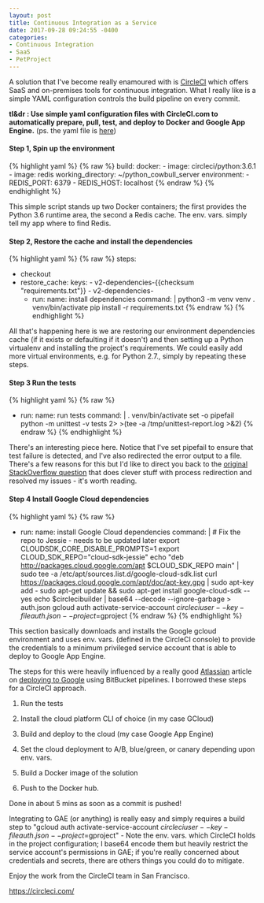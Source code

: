 ```yaml
---
layout: post
title: Continuous Integration as a Service
date: 2017-09-28 09:24:55 -0400
categories:
- Continuous Integration
- SaaS
- PetProject
---
```

A solution that I've become really enamoured with is [CircleCI](https://circleci.com/) which offers SaaS and on-premises tools for continuous integration.  What I really like is a simple YAML configuration controls the build pipeline on every commit.

**tl&dr : Use simple yaml configuration files with CircleCI.com to automatically prepare, pull, test, and deploy to Docker and Google App Engine.** (ps. the yaml file is [here](https://github.com/dsandersAzure/python_cowbull_server/blob/master/.circleci/config.yml))

#### Step 1, Spin up the environment

{% highlight yaml %}
{% raw %}
build:
  docker:
    - image: circleci/python:3.6.1
    - image: redis
  working_directory: ~/python_cowbull_server
  environment:
    - REDIS_PORT: 6379
    - REDIS_HOST: localhost
{% endraw %}
{% endhighlight %}


This simple script stands up two Docker containers; the first provides the Python 3.6 runtime area, the second a Redis cache. The env. vars. simply tell my app where to find Redis.

#### Step 2, Restore the cache and install the dependencies

{% highlight yaml %}
{% raw %}
steps:
- checkout
- restore_cache:
    keys:
      - v2-dependencies-{{checksum "requirements.txt"}}
      - v2-dependencies-
  - run:
      name: install dependencies
      command: |
        python3 -m venv venv
        . venv/bin/activate
        pip install -r requirements.txt
{% endraw %}
{% endhighlight %}

All that's happening here is we are restoring our environment dependencies cache (if it exists or defaulting if it doesn't) and then setting up a Python virtualenv and installing the project's requirements. We could easily add more virtual environments, e.g. for Python 2.7., simply by repeating these steps.

#### Step 3 Run the tests

{% highlight yaml %}
{% raw %}
- run:
    name: run tests
    command: |
      . venv/bin/activate
      set -o pipefail
      python -m unittest -v tests 2> >(tee -a /tmp/unittest-report.log >&2)
{% endraw %}
{% endhighlight %}

There's an interesting piece here. Notice that I've set pipefail to ensure that test failure is detected, and I've also redirected the error output to a file. There's a few reasons for this but I'd like to direct you back to the [original StackOverflow question](https://stackoverflow.com/questions/692000/how-do-i-write-stderr-to-a-file-while-using-tee-with-a-pipe) that does clever stuff with process redirection and resolved my issues - it's worth reading.

#### Step 4 Install Google Cloud dependencies

{% highlight yaml %}
{% raw %}
- run:
    name: install Google Cloud dependencies
    command: |
      # Fix the repo to Jessie - needs to be updated later
      export CLOUDSDK_CORE_DISABLE_PROMPTS=1
      export CLOUD_SDK_REPO="cloud-sdk-jessie"
      echo "deb http://packages.cloud.google.com/apt $CLOUD_SDK_REPO main" | sudo tee -a /etc/apt/sources.list.d/google-cloud-sdk.list
      curl https://packages.cloud.google.com/apt/doc/apt-key.gpg | sudo apt-key add -
      sudo apt-get update && sudo apt-get install google-cloud-sdk --yes
      echo $circlecibuilder | base64 --decode --ignore-garbage > auth.json
      gcloud auth activate-service-account $circleciuser --key-file auth.json --project=$gproject
{% endraw %}
{% endhighlight %}

This section basically downloads and installs the Google gcloud environment and uses env. vars. (defined in the CircleCI console) to provide the credentials to a minimum privileged service account that is able to deploy to Google App Engine.

The steps for this were heavily influenced by a really good [Atlassian](www.atlassian.com) article on [deploying to Google](https://confluence.atlassian.com/bitbucket/deploy-to-google-cloud-900820342.html) using BitBucket pipelines. I borrowed these steps for a CircleCI approach.

1. Run the tests

1. Install the cloud platform CLI of choice (in my case GCloud)

1. Build and deploy to the cloud (my case Google App Engine)

1. Set the cloud deployment to A/B, blue/green, or canary depending upon env. vars.

1. Build a Docker image of the solution

1. Push to the Docker hub.

Done in about 5 mins as soon as a commit is pushed!

Integrating to GAE (or anything) is really easy and simply requires a build step to "gcloud auth activate-service-account $circleciuser --key-file auth.json --project=$gproject" - Note the env. vars. which CircleCI holds in the project configuration; I base64 encode them but heavily restrict the service account's permissions in GAE; if you're really concerned about credentials and secrets, there are others things you could do to mitigate.

Enjoy the work from the CircleCI team in San Francisco.

https://circleci.com/